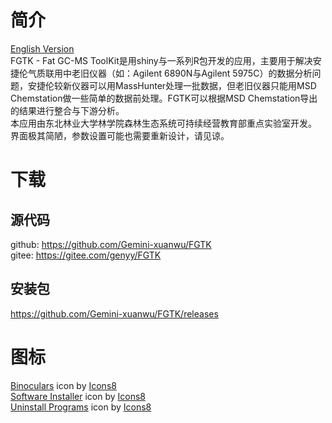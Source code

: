 # 简介

[English Version](./README.English.md)  
FGTK - Fat GC-MS ToolKit是用shiny与一系列R包开发的应用，主要用于解决安捷伦气质联用中老旧仪器（如：Agilent 6890N与Agilent 5975C）的数据分析问题，安捷伦较新仪器可以用MassHunter处理一批数据，但老旧仪器只能用MSD Chemstation做一些简单的数据前处理。FGTK可以根据MSD Chemstation导出的结果进行整合与下游分析。  
本应用由东北林业大学林学院森林生态系统可持续经营教育部重点实验室开发。  
界面极其简陋，参数设置可能也需要重新设计，请见谅。

# 下载

## 源代码
github: https://github.com/Gemini-xuanwu/FGTK  
gitee: https://gitee.com/genyy/FGTK

## 安装包
https://github.com/Gemini-xuanwu/FGTK/releases  

# 图标

<a target="_blank" href="https://icons8.com/icon/TGYZ700E16qB/binoculars">Binoculars</a> icon by <a target="_blank" href="https://icons8.com">Icons8</a>  
<a target="_blank" href="https://icons8.com/icon/81R9KqMcOG48/software-installer">Software Installer</a> icon by <a target="_blank" href="https://icons8.com">Icons8</a>  
<a target="_blank" href="https://icons8.com/icon/9zSglRjtRmS9/uninstall-programs">Uninstall Programs</a> icon by <a target="_blank" href="https://icons8.com">Icons8</a>